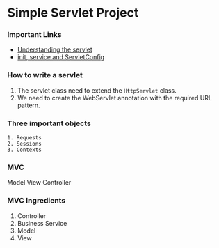 # Simple Servlet Project

### Important Links
* [Understanding the servlet](https://youtu.be/YxuCG0f14hM)
* [init, service and ServletConfig](https://youtu.be/ji_N8pspwn0)

### How to write a servlet
1. The servlet class need to extend the `HttpServlet` class.
2. We need to create the WebServlet annotation with the required URL pattern.


### Three important objects
	1. Requests
	2. Sessions
	3. Contexts
	
### MVC
Model View Controller

### MVC Ingredients
1. Controller
2. Business Service
3. Model
4. View
